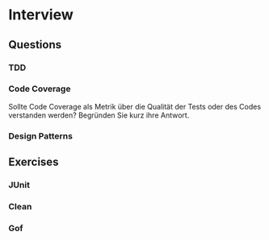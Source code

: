 # Interview

## Questions

### TDD

### Code Coverage
Sollte Code Coverage als Metrik über die Qualität der Tests oder des Codes
verstanden werden? Begründen Sie kurz ihre Antwort.

### Design Patterns
 
## Exercises

### JUnit
### Clean
### Gof